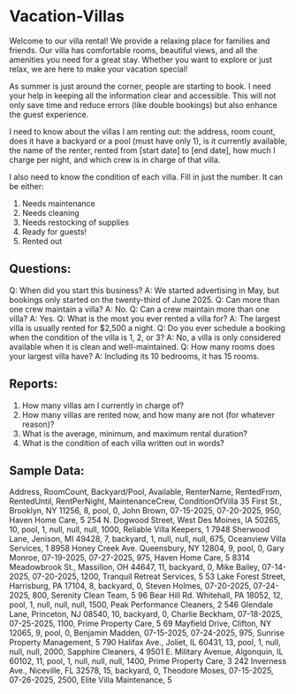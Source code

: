 #  Vacation-Villas
Welcome to our villa rental! We provide a relaxing place for families and friends. Our villa has comfortable rooms, beautiful views, and all the amenities you need for a great stay. Whether you want to explore or just relax, we are here to make your vacation special!

As summer is just around the corner, people are starting to book. I need your help in keeping all the information clear and accessible. This will not only save time and reduce errors (like double bookings) but also enhance the guest experience.

I need to know about the villas I am renting out: the address, room count, does it have a backyard or a pool (must have only 1), is it currently available, the name of the renter, rented from [start date] to [end date], how much I charge per night, and which crew is in charge of that villa.

I also need to know the condition of each villa. Fill in just the number. It can be either:
1.	Needs maintenance
2.	Needs cleaning
3.	Needs restocking of supplies
4.	Ready for guests!
5.	Rented out

## Questions:
Q: When did you start this business?
A: We started advertising in May, but bookings only started on the twenty-third of June 2025.
Q: Can more than one crew maintain a villa?
A: No.
Q: Can a crew maintain more than one villa?
A: Yes.
Q: What is the most you ever rented a villa for?
A: The largest villa is usually rented for $2,500 a night.
Q: Do you ever schedule a booking when the condition of the villa is 1, 2, or 3?
A: No, a villa is only considered available when it is clean and well-maintained.
Q: How many rooms does your largest villa have?
A: Including its 10 bedrooms, it has 15 rooms.


## Reports:
1)	How many villas am I currently in charge of?
2)	How many villas are rented now, and how many are not (for whatever reason)?
3)	What is the average, minimum, and maximum rental duration?
4)	What is the condition of each villa written out in words?

## Sample Data:
Address, RoomCount, Backyard/Pool, Available, RenterName, RentedFrom, RentedUntil, RentPerNight, MaintenanceCrew, ConditionOfVilla
35 First St., Brooklyn, NY 11256, 8, pool, 0, John Brown, 07-15-2025, 07-20-2025, 950, Haven Home Care, 5
254 N. Dogwood Street, West Des Moines, IA 50265, 10, pool, 1, null, null, null, 1000, Reliable Villa Keepers, 1
7948 Sherwood Lane, Jenison, MI 49428, 7, backyard, 1, null, null, null, 675, Oceanview Villa Services, 1
8958 Honey Creek Ave. Queensbury, NY 12804, 9, pool, 0, Gary Monroe, 07-19-2025, 07-27-2025, 975, Haven Home Care, 5
8314 Meadowbrook St., Massillon, OH 44647, 11, backyard, 0, Mike Bailey, 07-14-2025, 07-20-2025, 1200, Tranquil Retreat Services, 5
53 Lake Forest Street, Harrisburg, PA 17104, 8, backyard, 0, Steven Holmes, 07-20-2025, 07-24-2025, 800, Serenity Clean Team, 5
96 Bear Hill Rd. Whitehall, PA 18052, 12, pool, 1, null, null, null, 1500, Peak Performance Cleaners, 2
546 Glendale Lane, Princeton, NJ 08540, 10, backyard, 0, Charlie Beckham, 07-18-2025, 07-25-2025, 1100, Prime Property Care, 5
69 Mayfield Drive, Clifton, NY 12065, 9, pool, 0, Benjamin Madden, 07-15-2025, 07-24-2025, 975, Sunrise Property Management, 5
790 Halifax Ave., Joliet, IL 60431, 13, pool, 1, null, null, null, 2000, Sapphire Cleaners, 4
9501 E. Military Avenue, Algonquin, IL 60102, 11, pool, 1, null, null, null, 1400, Prime Property Care, 3
242 Inverness Ave., Niceville, FL 32578, 15, backyard, 0, Theodore Moses, 07-15-2025, 07-26-2025, 2500, Elite Villa Maintenance, 5
